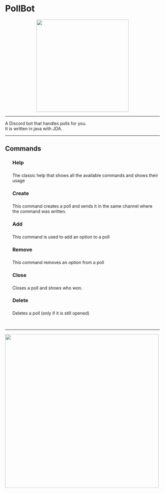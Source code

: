# PollBot
<center><p align="center"><img src="https://user-images.githubusercontent.com/62235503/142996349-caf77a52-a22f-4c75-84de-4c6da765b8c0.png" width="300"></img> <br><hr></p></center>

A Discord bot that handles polls for you.<br>
It is written in java with JDA.<br>
<hr>
<h2>Commands</h2>
<ul>
  <div>
    <div>
      <h3>
        Help
      <h3>
    </div>
    <div>
      <p>
        The classic help that shows all the available commands and shows their usage
      </p>
    </div>
  </div>
  
  <div>
    <div>
      <h3>
        Create
      <h3>
    </div>
    <div>
      <p>
        This command creates a poll and sends it in the same channel where the command was written.
      </p>
    </div>
  </div>
      
      
  <div>
    <div>
      <h3>
        Add
      <h3>
    </div>
    <div>
      <p>
        This command is used to add an option to a poll
      </p>
    </div>
  </div>
      
      
   <div>
    <div>
      <h3>
        Remove
      <h3>
    </div>
    <div>
      <p>
        This command removes an option from a poll
      </p>
    </div>
  </div>
      
      
   <div>
    <div>
      <h3>
        Close
      <h3>
    </div>
    <div>
      <p>
        Closes a poll and shows who won.
      </p>
    </div>
  </div>
      
   <div>
    <div>
      <h3>
        Delete
      <h3>
    </div>
    <div>
      <p>
        Deletes a poll (only if it is still opened)
      </p>
    </div>
  </div>
</ul>
<br><hr>
<img src="https://user-images.githubusercontent.com/62235503/141264704-0aaa7f4f-ab4b-4422-be1d-fd424b62ddc8.png" width="500"></img>
